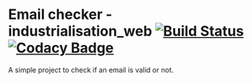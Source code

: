 # Email checker - industrialisation_web [![Build Status](https://travis-ci.org/haas36u/industrialisation_web.svg?branch=master)](https://travis-ci.org/haas36u/industrialisation_web) [![Codacy Badge](https://api.codacy.com/project/badge/Grade/20c5438a1fdb4bfdb6b3f5160ce354da)](https://www.codacy.com/app/haas36u/industrialisation_web?utm_source=github.com&amp;utm_medium=referral&amp;utm_content=haas36u/industrialisation_web&amp;utm_campaign=Badge_Grade)

A simple project to check if an email is valid or not.
